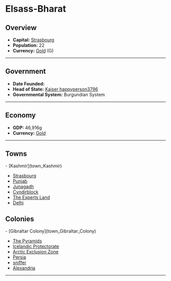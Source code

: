 <!--UNDEDITED FILE, remove this entire line if this file has been edited!-->
# <!--NAME-->Elsass-Bharat<!--NAME-->

## Overview

- **Capital:** <!--CAPITAL_LINK-->[Strasbourg](Strasbourg_town)<!--CAPITAL_LINK-->
- **Population:** <!--POPULATION-->22<!--POPULATION-->
- **Currency:** <!--CURRENCY_LINK-->[Gold](Gold_currency)<!--CURRENCY_LINK--> (<!--CURRENCY_ABV-->G<!--CURRENCY_ABV-->)

---

## Government

- **Date Founded:** <!--FOUNDED--><none><!--FOUNDED-->
- **Head of State:** <!--LEADER_TITLE_LINK-->[Kaiser happyperson3796](happyperson3796_user)<!--LEADER_TITLE_LINK-->
- **Governmental System:** <!--GOVERNMENT-->Burgundian System<!--GOVERNMENT-->

---

## Economy

- **GDP:** <!--GDP-->46,916g<!--GDP-->
- **Currency:** <!--CURRENCY_LINK-->[Gold](Gold_currency)<!--CURRENCY_LINK-->

---

## Towns

<!--TOWNS-->- [Kashmir](town_Kashmir)
- [Strasbourg](town_Strasbourg)
- [Punjab](town_Punjab)
- [Junagadh](town_Junagadh)
- [Cyndirblock](town_Cyndirblock)
- [The Experts Land](town_The_Experts_Land)
- [Delhi](town_Delhi)<!--TOWNS-->

## Colonies

<!--COLONIES-->- [Gibraltar Colony](town_Gibraltar_Colony)
- [The Pyramids](town_The_Pyramids)
- [Icelandic Protectorate](town_Icelandic_Protectorate)
- [Arctic Exclusion Zone](town_Arctic_Exclusion_Zone)
- [Persia](town_Persia)
- [sniffer](town_sniffer)
- [Alexandria](town_Alexandria)<!--COLONIES-->

---